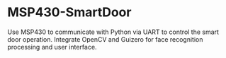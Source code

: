 # MSP430-SmartDoor
Use MSP430 to communicate with Python via UART to control the smart door operation. Integrate OpenCV and Guizero for face recognition processing and user interface.
